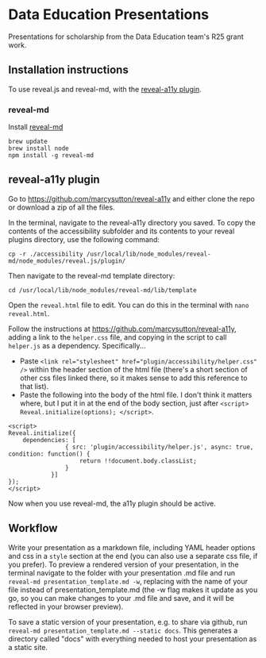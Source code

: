 # Data Education Presentations
Presentations for scholarship from the Data Education team's R25 grant work.

## Installation instructions

To use reveal.js and reveal-md, with the [reveal-a11y plugin](https://github.com/marcysutton/reveal-a11y).

### reveal-md

Install [reveal-md](https://github.com/webpro/reveal-md)

```
brew update
brew install node
npm install -g reveal-md
```

## reveal-a11y plugin

Go to https://github.com/marcysutton/reveal-a11y and either clone the repo or download a zip of all the files.

In the terminal, navigate to the reveal-a11y directory you saved. To copy the contents of the accessibility subfolder and its contents to your reveal plugins directory, use the following command:

```
cp -r ./accessibility /usr/local/lib/node_modules/reveal-md/node_modules/reveal.js/plugin/
```

Then navigate to the reveal-md template directory:

```
cd /usr/local/lib/node_modules/reveal-md/lib/template
```

Open the `reveal.html` file to edit. You can do this in the terminal with `nano reveal.html`.

Follow the instructions at https://github.com/marcysutton/reveal-a11y, adding a link to the `helper.css` file, and copying in the script to call `helper.js` as a dependency. Specifically...

- Paste `<link rel="stylesheet" href="plugin/accessibility/helper.css" />` within the header section of the html file (there's a short section of other css files linked there, so it makes sense to add this reference to that list).
- Paste the following into the body of the html file. I don't think it matters where, but I put it in at the end of the body section, just after `<script>  Reveal.initialize(options); </script>`.

```
<script>
Reveal.initialize({
	dependencies: [
                { src: 'plugin/accessibility/helper.js', async: true, condition: function() {
                	return !!document.body.classList;
                }
            }]
});
</script>
```

Now when you use reveal-md, the a11y plugin should be active. 

## Workflow

Write your presentation as a markdown file, including YAML header options and css in a `style` section at the end (you can also use a separate css file, if you prefer). To preview a rendered version of your presentation, in the terminal navigate to the folder with your presentation .md file and run `reveal-md presentation_template.md -w`, replacing with the name of your file instead of presentation_template.md (the -w flag makes it update as you go, so you can make changes to your .md file and save, and it will be reflected in your browser preview).

To save a static version of your presentation, e.g. to share via github, run `reveal-md presentation_template.md --static docs`. This generates a directory called "docs" with everything needed to host your presentation as a static site.
